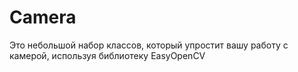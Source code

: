 # Camera
Это небольшой набор классов, который упростит вашу работу с камерой, используя библиотеку EasyOpenCV
